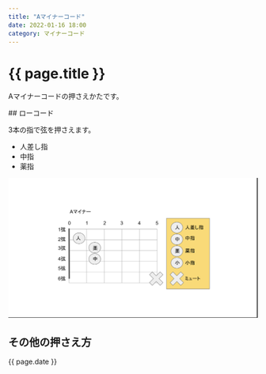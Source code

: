 ```yaml
---
title: "Aマイナーコード"
date: 2022-01-16 18:00
category: マイナーコード
---  
```

# {{ page.title }}
<p>Aマイナーコードの押さえかたです。</p>
## ローコード

<p>3本の指で弦を押さえます。</p>

- 人差し指
- 中指
- 薬指

![code](/assets/images/am.png)
## その他の押さえ方

<p>{{ page.date }}</p>